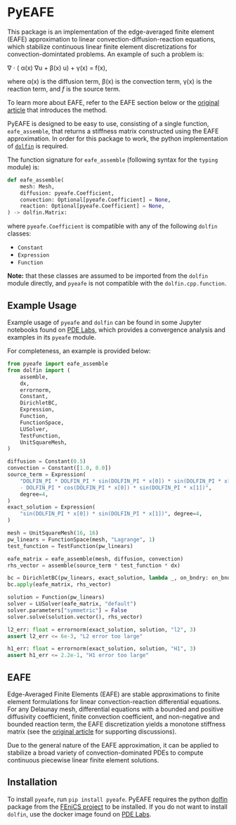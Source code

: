 # PyEAFE

This package is an implementation of the edge-averaged finite element (EAFE) approximation
to linear convection-diffusion-reaction equations,
which stabilize continuous linear finite element discretizations for convection-domintated problems.
An example of such a problem is:

   &nabla; &sdot; ( &alpha;(x) &nabla;u + &beta;(x) u) + &gamma;(x) = f(x),

where &alpha;(x) is the diffusion term,
&beta;(x) is the convection term,
&gamma;(x) is the reaction term,
and *f* is the source term.

To learn more about EAFE, refer to the EAFE section below or the
[original article](http://www.ams.org/journals/mcom/1999-68-228/S0025-5718-99-01148-5/S0025-5718-99-01148-5.pdf) that introduces the method.

PyEAFE is designed to be easy to use, consisting of a single function, `eafe_assemble`,
that returns a stiffness matrix constructed using the EAFE approximation.
In order for this package to work,
the python implementation of [`dolfin`](https://fenicsproject.org/download/) is required.

The function signature for `eafe_assemble` (following syntax for the `typing` module) is:
```python
def eafe_assemble(
    mesh: Mesh,
    diffusion: pyeafe.Coefficient,
    convection: Optional[pyeafe.Coefficient] = None,
    reaction: Optional[pyeafe.Coefficient] = None,
) -> dolfin.Matrix:
```
where `pyeafe.Coefficient` is compatible with any of the following `dolfin` classes:
  - `Constant`
  - `Expression`
  - `Function`

**Note:**
that these classes are assumed to be imported from the `dolfin` module directly,
and `pyeafe` is not compatible with the `dolfin.cpp.function`.


## Example Usage

Example usage of `pyeafe` and `dolfin` can be found in some Jupyter notebooks found on
[PDE Labs](https://github.com/thepnpsolver/pdelab),
which provides a convergence analysis and examples in its `pyeafe` module.

For completeness, an example is provided below:
```python
from pyeafe import eafe_assemble
from dolfin import (
    assemble,
    dx,
    errornorm,
    Constant,
    DirichletBC,
    Expression,
    Function,
    FunctionSpace,
    LUSolver,
    TestFunction,
    UnitSquareMesh,
)

diffusion = Constant(0.5)
convection = Constant([1.0, 0.0])
source_term = Expression(
    "DOLFIN_PI * DOLFIN_PI * sin(DOLFIN_PI * x[0]) * sin(DOLFIN_PI * x[1]) \
    - DOLFIN_PI * cos(DOLFIN_PI * x[0]) * sin(DOLFIN_PI * x[1])",
    degree=4,
)
exact_solution = Expression(
    "sin(DOLFIN_PI * x[0]) * sin(DOLFIN_PI * x[1])", degree=4,
)

mesh = UnitSquareMesh(16, 16)
pw_linears = FunctionSpace(mesh, "Lagrange", 1)
test_function = TestFunction(pw_linears)

eafe_matrix = eafe_assemble(mesh, diffusion, convection)
rhs_vector = assemble(source_term * test_function * dx)

bc = DirichletBC(pw_linears, exact_solution, lambda _, on_bndry: on_bndry)
bc.apply(eafe_matrix, rhs_vector)

solution = Function(pw_linears)
solver = LUSolver(eafe_matrix, "default")
solver.parameters["symmetric"] = False
solver.solve(solution.vector(), rhs_vector)

l2_err: float = errornorm(exact_solution, solution, "l2", 3)
assert l2_err <= 6e-3, "L2 error too large"

h1_err: float = errornorm(exact_solution, solution, "H1", 3)
assert h1_err <= 2.2e-1, "H1 error too large"
```


## EAFE

Edge-Averaged Finite Elements (EAFE) are stable approximations
to finite element formulations for linear convection-reaction differential equations.
For any Delaunay mesh,
differential equations with a bounded and positive diffusivity coefficient,
finite convection coefficient,
and non-negative and bounded reaction term,
the EAFE discretization yields a monotone stiffness matrix
(see the
[original article](http://www.ams.org/journals/mcom/1999-68-228/S0025-5718-99-01148-5/S0025-5718-99-01148-5.pdf)
for supporting discussions).

Due to the general nature of the EAFE approximation, it can be applied to stabilize a broad variety of convection-dominated PDEs to compute continuous piecewise linear finite element solutions.

## Installation

To install `pyeafe`, run `pip install pyeafe`.
PyEAFE requires the python [dolfin](https://fenicsproject.org/download/)
package from the [FEniCS project](https://fenicsproject.org/) to be installed.
If you do not want to install `dolfin`,
use the docker image found on [PDE Labs](https://github.com/thepnpsolver/pdelab).
